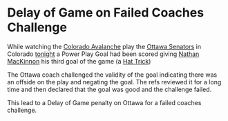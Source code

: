 # Delay of Game on Failed Coaches Challenge

While watching the [Colorado Avalanche](https://www.nhl.com/avalanche/) play the [Ottawa Senators](https://www.nhl.com/senators/) in Colorado [tonight](https://www.nhl.com/gamecenter/col-vs-ott/2023/12/21/2023020507) a Power Play Goal had been scored giving [Nathan MacKinnon](https://www.nhl.com/avalanche/player/nathan-mackinnon-8477492) his third goal of the game (a [Hat Trick](https://en.wikipedia.org/wiki/Hat-trick))

The Ottawa coach challenged the validity of the goal indicating there was an offside on the play and negating the goal. The refs reviewed it for a long time and then declared that the goal was good and the challenge failed. 

This lead to a Delay of Game penalty on Ottawa for a failed coaches challenge. 